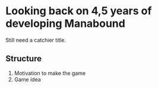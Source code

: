 # Looking back on 4,5 years of developing Manabound
Still need a catchier title.

## Structure
1. Motivation to make the game
2. Game idea